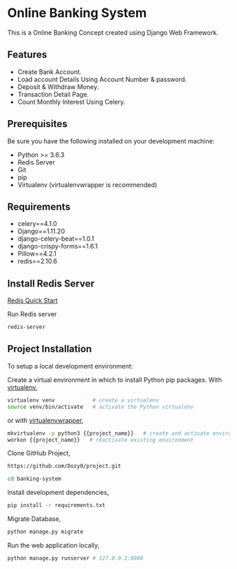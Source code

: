 # Online Banking System

This is a Online Banking Concept created using Django Web Framework.

## Features

* Create Bank Account.
* Load account Details Using Account Number & password.
* Deposit & Withdraw Money.
* Transaction Detail Page.
* Count Monthly Interest Using Celery.

## Prerequisites

Be sure you have the following installed on your development machine:

+ Python >= 3.6.3
+ Redis Server
+ Git 
+ pip
+ Virtualenv (virtualenvwrapper is recommended)

## Requirements

+ celery==4.1.0
+ Django==1.11.20
+ django-celery-beat==1.0.1
+ django-crispy-forms==1.6.1
+ Pillow==4.2.1
+ redis==2.10.6

## Install Redis Server

[Redis Quick Start](https://redis.io/topics/quickstart)

Run Redis server
```bash
redis-server
```

## Project Installation

To setup a local development environment:

Create a virtual environment in which to install Python pip packages. With [virtualenv](https://pypi.python.org/pypi/virtualenv),
```bash
virtualenv venv            # create a virtualenv
source venv/bin/activate   # activate the Python virtualenv 
```

or with [virtualenvwrapper](http://virtualenvwrapper.readthedocs.org/en/latest/),
```bash
mkvirtualenv -p python3 {{project_name}}   # create and activate environment
workon {{project_name}}   # reactivate existing environment
```

Clone GitHub Project,
```bash
https://github.com/Dozy0/project.git

cd banking-system
```

Install development dependencies,
```bash
pip install -r requirements.txt
```

Migrate Database,
```bash
python manage.py migrate
```

Run the web application locally,
```bash
python manage.py runserver # 127.0.0.1:8000
```


